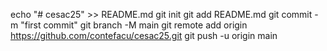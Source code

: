 echo "# cesac25" >> README.md
git init
git add README.md
git commit -m "first commit"
git branch -M main
git remote add origin https://github.com/contefacu/cesac25.git
git push -u origin main
